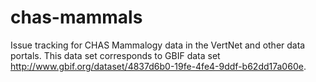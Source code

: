 # chas-mammals
Issue tracking for CHAS Mammalogy data in the VertNet and other data portals. This data set corresponds to GBIF data set http://www.gbif.org/dataset/4837d6b0-19fe-4fe4-9ddf-b62dd17a060e.
